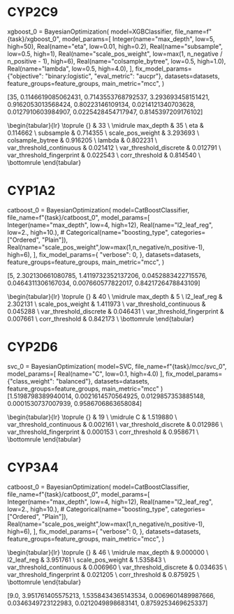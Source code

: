 # CYP2C9

xgboost_0 = BayesianOptimization(
    model=XGBClassifier,
    file_name=f"{task}/xgboost_0",
    model_params=[
        Integer(name="max_depth", low=5, high=50),
        Real(name="eta", low=0.01, high=0.2),
        Real(name="subsample", low=0.5, high=1),
        Real(name="scale_pos_weight", low=max(1, n_negative / n_positive - 1), high=6),
        Real(name="colsample_bytree", low=0.5, high=1.0),
        Real(name="lambda", low=0.5, high=4.0),
    ],
    fix_model_params={"objective": "binary:logistic", "eval_metric": "aucpr"},
    datasets=datasets,
    feature_groups=feature_groups,
    main_metric="mcc",
)

[35,
 0.1146619085062431,
 0.7143553768792537,
 3.293693458151421,
 0.9162053013568424,
 0.80223146109134,
 0.0214121340703628,
 0.0127910603984907,
 0.0225428454717947,
 0.8145397209176102]

\begin{tabular}{lr}
\toprule
{} &         33 \\
\midrule
max\_depth                 &  35 \\
eta                       &   0.114662 \\
subsample                 &   0.714355 \\
scale\_pos\_weight          &   3.293693 \\
colsample\_bytree          &   0.916205 \\
lambda                    &   0.802231 \\
var\_threshold\_continuous  &   0.021412 \\
var\_threshold\_discrete    &   0.012791 \\
var\_threshold\_fingerprint &   0.022543 \\
corr\_threshold            &   0.814540 \\
\bottomrule
\end{tabular}

# CYP1A2


catboost_0 = BayesianOptimization(
    model=CatBoostClassifier,
    file_name=f"{task}/catboost_0",
    model_params=[
        Integer(name="max_depth", low=4, high=12),
        Real(name="l2_leaf_reg", low=2., high=10.),
        # Categorical(name="boosting_type", categories=["Ordered", "Plain"]),
        Real(name="scale_pos_weight",low=max(1,n_negative/n_positive-1), high=6),
    ],
    fix_model_params={
        "verbose": 0,
    },
    datasets=datasets,
    feature_groups=feature_groups,
    main_metric="mcc",
)

[5,
 2.302130661080785,
 1.4119732352137206,
 0.0452883422715576,
 0.0464311306167034,
 0.007660577822017,
 0.8421726478843109]

\begin{tabular}{lr}
\toprule
{} &        40 \\
\midrule
max\_depth                 &  5 \\
l2\_leaf\_reg               &  2.302131 \\
scale\_pos\_weight          &  1.411973 \\
var\_threshold\_continuous  &  0.045288 \\
var\_threshold\_discrete    &  0.046431 \\
var\_threshold\_fingerprint &  0.007661 \\
corr\_threshold            &  0.842173 \\
\bottomrule
\end{tabular}

# CYP2D6

svc_0 = BayesianOptimization(
    model=SVC,
    file_name=f"{task}/mcc/svc_0", 
    model_params=[
        Real(name="C", low=0.1, high=4.0)
    ],
    fix_model_params={"class_weight": "balanced"},
    datasets=datasets,
    feature_groups=feature_groups,
    main_metric="mcc"
)
[1.5198798389940014,
 0.0021614570564925,
 0.0129857353885148,
 0.0001530737007939,
 0.9586706863658084]

\begin{tabular}{lr}
\toprule
{} &        19 \\
\midrule
C                         &  1.519880 \\
var\_threshold\_continuous  &  0.002161 \\
var\_threshold\_discrete    &  0.012986 \\
var\_threshold\_fingerprint &  0.000153 \\
corr\_threshold            &  0.958671 \\
\bottomrule
\end{tabular}

# CYP3A4

catboost_0 = BayesianOptimization(
    model=CatBoostClassifier,
    file_name=f"{task}/catboost_0",
    model_params=[
        Integer(name="max_depth", low=4, high=12),
        Real(name="l2_leaf_reg", low=2., high=10.),
        # Categorical(name="boosting_type", categories=["Ordered", "Plain"]),
        Real(name="scale_pos_weight",low=max(1,n_negative/n_positive-1), high=6),
    ],
    fix_model_params={
        "verbose": 0,
    },
    datasets=datasets,
    feature_groups=feature_groups,
    main_metric="mcc",
)

\begin{tabular}{lr}
\toprule
{} &        46 \\
\midrule
max\_depth                 &  9.000000 \\
l2\_leaf\_reg               &  3.951761 \\
scale\_pos\_weight          &  1.535843 \\
var\_threshold\_continuous  &  0.006960 \\
var\_threshold\_discrete    &  0.034635 \\
var\_threshold\_fingerprint &  0.021205 \\
corr\_threshold            &  0.875925 \\
\bottomrule
\end{tabular}


 [9.0,
 3.951761405575213,
 1.5358434365143534,
 0.0069601489987666,
 0.0346349723122983,
 0.0212049898683141,
 0.8759253469625337]